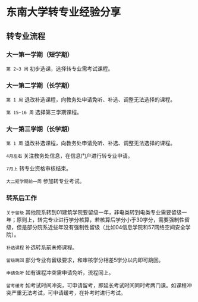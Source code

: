 # **东南大学转专业经验分享**

## **转专业流程**

### **大一第一学期（短学期）**

`第 2~3 周` 初步选课，选择转专业需考试课程。

### **大一第二学期（长学期）**

`第 1 周` 退改补选课程，向教务处申请免听、补选、调整无法选择的课程。

`第 15~16 周` 选择第三学期课程。

### **大一第三学期（长学期）**

`第 1 周` 退改补选课程，向教务处申请免听、补选、调整无法选择的课程。

`4月左右` 关注教务处信息，在信息门户进行转专业申请。

`7月上` 转专业资格审核结束。

`大二短学期前一周` 参加转专业考试。

### **转系后工作**
`关于留级` 其他院系转到01建筑学院要留级一年，非电类转到电类专业需要留级一年；原则上，转完专业进行学分核算，若核算后学分小于30学分，需要强制性留级，但是部分院系近些年没有强制性留级（比如04信息学院和57网络空间安全学院）。

`补选课程` 补选转系前未修课程。

`留级跳回` 部分专业有留级要求，和审核学分相差5学分以内即可跳回。

`申请免听` 如有课程冲突需申请免听，流程同上。

`留考缓考` 如考试时间冲突，可申请留考，即延长考试时间同时考两门课。如课程冲突严重无法考试，可申请缓考，在补考时进行考试。